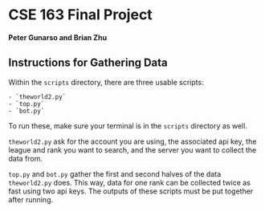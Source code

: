 # CSE 163 Final Project
#### Peter Gunarso and Brian Zhu

## Instructions for Gathering Data
Within the `scripts` directory, there are three usable scripts:
    
    - `theworld2.py`
    - `top.py`
    - `bot.py`

To run these, make sure your terminal is in the `scripts` directory as well.

`theworld2.py` ask for the account you are using, the associated api key, the league and rank you want to search, and the server you want to collect the data from.

`top.py` and `bot.py` gather the first and second halves of the data `theworld2.py` does. This way, data for one rank can be collected twice as fast using two api keys. The outputs of these scripts must be put together after running.